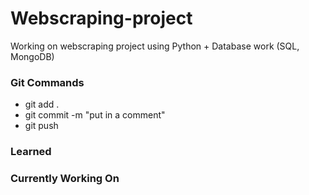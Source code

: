 # Webscraping-project
Working on webscraping project using Python + Database work (SQL, MongoDB)


### Git Commands 
- git add .
- git commit -m "put in a comment"
- git push

### Learned 

### Currently Working On
